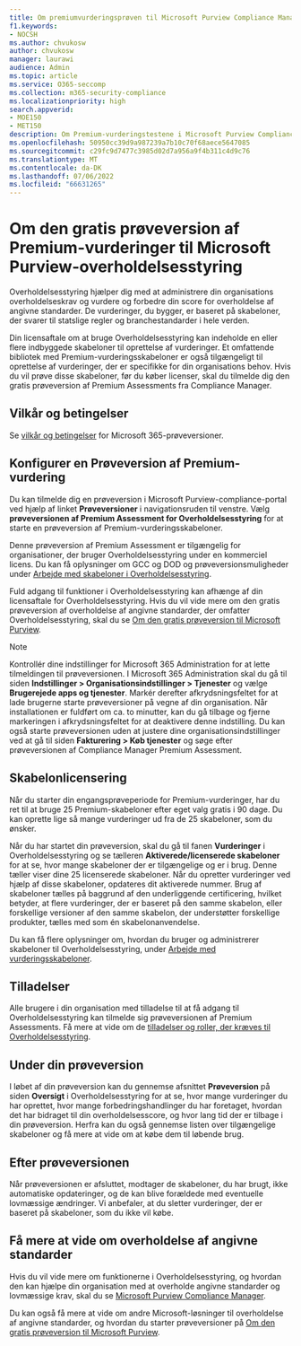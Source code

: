 ```yaml
---
title: Om premiumvurderingsprøven til Microsoft Purview Compliance Manager
f1.keywords:
- NOCSH
ms.author: chvukosw
author: chvukosw
manager: laurawi
audience: Admin
ms.topic: article
ms.service: O365-seccomp
ms.collection: m365-security-compliance
ms.localizationpriority: high
search.appverid:
- MOE150
- MET150
description: Om Premium-vurderingstestene i Microsoft Purview Compliance Manager.
ms.openlocfilehash: 50950cc39d9a987239a7b10c70f68aece5647085
ms.sourcegitcommit: c29fc9d7477c3985d02d7a956a9f4b311c4d9c76
ms.translationtype: MT
ms.contentlocale: da-DK
ms.lasthandoff: 07/06/2022
ms.locfileid: "66631265"
---
```

# <a name="about-the-free-trial-for-microsoft-purview-compliance-manager-premium-assessments"></a>Om den gratis prøveversion af Premium-vurderinger til Microsoft Purview-overholdelsesstyring

Overholdelsesstyring hjælper dig med at administrere din organisations overholdelseskrav og vurdere og forbedre din score for overholdelse af angivne standarder. De vurderinger, du bygger, er baseret på skabeloner, der svarer til statslige regler og branchestandarder i hele verden.  

Din licensaftale om at bruge Overholdelsesstyring kan indeholde en eller flere indbyggede skabeloner til oprettelse af vurderinger. Et omfattende bibliotek med Premium-vurderingsskabeloner er også tilgængeligt til oprettelse af vurderinger, der er specifikke for din organisations behov. Hvis du vil prøve disse skabeloner, før du køber licenser, skal du tilmelde dig den gratis prøveversion af Premium Assessments fra Compliance Manager.

## <a name="terms-and-conditions"></a>Vilkår og betingelser

Se [vilkår og betingelser](/legal/microsoft-365/microsoft-365-trial) for Microsoft 365-prøveversioner.

## <a name="set-up-a-premium-assessment-trial"></a>Konfigurer en Prøveversion af Premium-vurdering

Du kan tilmelde dig en prøveversion i Microsoft Purview-compliance-portal ved hjælp af linket **Prøveversioner** i navigationsruden til venstre. Vælg **prøveversionen af Premium Assessment for Overholdelsesstyring** for at starte en prøveversion af Premium-vurderingsskabeloner.

Denne prøveversion af Premium Assessment er tilgængelig for organisationer, der bruger Overholdelsesstyring under en kommerciel licens. Du kan få oplysninger om GCC og DOD og prøveversionsmuligheder under [Arbejde med skabeloner i Overholdelsesstyring](compliance-manager-templates.md).

Fuld adgang til funktioner i Overholdelsesstyring kan afhænge af din licensaftale for Overholdelsesstyring. Hvis du vil vide mere om den gratis prøveversion af overholdelse af angivne standarder, der omfatter Overholdelsesstyring, skal du se [Om den gratis prøveversion til Microsoft Purview](compliance-easy-trials.md).

> [!NOTE]
> Kontrollér dine indstillinger for Microsoft 365 Administration for at lette tilmeldingen til prøveversionen. I Microsoft 365 Administration skal du gå til siden **Indstillinger > Organisationsindstillinger > Tjenester** og vælge **Brugerejede apps og tjenester**. Markér derefter afkrydsningsfeltet for at lade brugerne starte prøveversioner på vegne af din organisation. Når installationen er fuldført om ca. to minutter, kan du gå tilbage og fjerne markeringen i afkrydsningsfeltet for at deaktivere denne indstilling. Du kan også starte prøveversionen uden at justere dine organisationsindstillinger ved at gå til siden **Fakturering > Køb tjenester** og søge efter prøveversionen af Compliance Manager Premium Assessment.

## <a name="template-licensing"></a>Skabelonlicensering

Når du starter din engangsprøveperiode for Premium-vurderinger, har du ret til at bruge 25 Premium-skabeloner efter eget valg gratis i 90 dage. Du kan oprette lige så mange vurderinger ud fra de 25 skabeloner, som du ønsker.

Når du har startet din prøveversion, skal du gå til fanen **Vurderinger** i Overholdelsesstyring og se tælleren **Aktiverede/licenserede skabeloner** for at se, hvor mange skabeloner der er tilgængelige og er i brug. Denne tæller viser dine 25 licenserede skabeloner. Når du opretter vurderinger ved hjælp af disse skabeloner, opdateres dit aktiverede nummer. Brug af skabeloner tælles på baggrund af den underliggende certificering, hvilket betyder, at flere vurderinger, der er baseret på den samme skabelon, eller forskellige versioner af den samme skabelon, der understøtter forskellige produkter, tælles med som én skabelonanvendelse.

Du kan få flere oplysninger om, hvordan du bruger og administrerer skabeloner til Overholdelsesstyring, under [Arbejde med vurderingsskabeloner](compliance-manager-templates.md).

## <a name="permissions"></a>Tilladelser

Alle brugere i din organisation med tilladelse til at få adgang til Overholdelsesstyring kan tilmelde sig prøveversionen af Premium Assessments. Få mere at vide om de [tilladelser og roller, der kræves til Overholdelsesstyring](compliance-manager-setup.md#set-user-permissions-and-assign-roles).

## <a name="during-your-trial"></a>Under din prøveversion

I løbet af din prøveversion kan du gennemse afsnittet **Prøveversion** på siden **Oversigt** i Overholdelsesstyring for at se, hvor mange vurderinger du har oprettet, hvor mange forbedringshandlinger du har foretaget, hvordan det har bidraget til din overholdelsesscore, og hvor lang tid der er tilbage i din prøveversion. Herfra kan du også gennemse listen over tilgængelige skabeloner og få mere at vide om at købe dem til løbende brug.

## <a name="after-the-trial"></a>Efter prøveversionen

Når prøveversionen er afsluttet, modtager de skabeloner, du har brugt, ikke automatiske opdateringer, og de kan blive forældede med eventuelle lovmæssige ændringer. Vi anbefaler, at du sletter vurderinger, der er baseret på skabeloner, som du ikke vil købe.

## <a name="learn-more-about-compliance"></a>Få mere at vide om overholdelse af angivne standarder

Hvis du vil vide mere om funktionerne i Overholdelsesstyring, og hvordan den kan hjælpe din organisation med at overholde angivne standarder og lovmæssige krav, skal du se [Microsoft Purview Compliance Manager](compliance-manager.md).  

Du kan også få mere at vide om andre Microsoft-løsninger til overholdelse af angivne standarder, og hvordan du starter prøveversioner på [Om den gratis prøveversion til Microsoft Purview](compliance-easy-trials.md).
